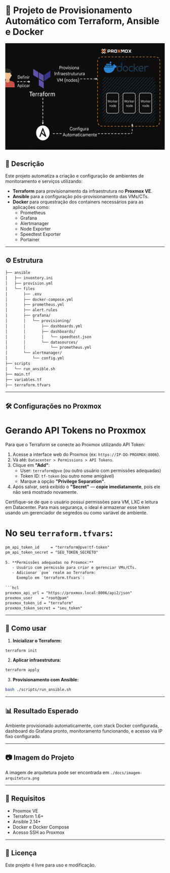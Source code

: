 # 🐧 Projeto de Provisionamento Automático com Terraform, Ansible e Docker

![Arquitetura](./docs/imagem-arquitetura.png)

## 📌 Descrição

Este projeto automatiza a criação e configuração de ambientes de monitoramento e serviços utilizando:

- **Terraform** para provisionamento da infraestrutura no **Proxmox VE**.
- **Ansible** para a configuração pós-provisionamento das VMs/CTs.
- **Docker** para orquestração dos containers necessários para as aplicações como:
  - Prometheus
  - Grafana
  - Alertmanager
  - Node Exporter
  - Speedtest Exporter
  - Portainer

---

## ⚙️ Estrutura

```bash
├── ansible
│   ├── inventory.ini
│   ├── provision.yml
│   └── files
│       ├── .env
│       ├── docker-compose.yml
│       ├── prometheus.yml
│       ├── alert.rules
│       ├── grafana/
│       │   └── provisioning/
│       │       ├── dashboards.yml
│       │       ├── dashboards/
│       │       │   └── speedtest.json
│       │       └── datasources/
│       │           └── prometheus.yml
│       └── alertmanager/
│           └── config.yml
├── scripts
│   └── run_ansible.sh
├── main.tf
├── variables.tf
├── terraform.tfvars
```

---

## 🛠️ Configurações no Proxmox

# Gerando API Tokens no Proxmox

Para que o Terraform se conecte ao Proxmox utilizando API Token:

1. Acesse a interface web do Proxmox (ex: `https://IP-DO-PROXMOX:8006`).
2. Vá até: `Datacenter > Permissions > API Tokens`.
3. Clique em **"Add"**:
   - User: `terraform@pve` (ou outro usuário com permissões adequadas)
   - Token ID: `tf-token` (ou outro nome amigável)
   - Marque a opção **"Privilege Separation"**.
4. Após salvar, será exibido o **"Secret"** — **copie imediatamente**, pois ele não será mostrado novamente.

Certifique-se de que o usuário possui permissões para VM, LXC e leitura em Datacenter.
Para mais segurança, o ideal é armazenar esse token usando um gerenciador de segredos ou como variável de ambiente.

# No seu `terraform.tfvars`:

```hcl
pm_api_token_id     = "terraform@pve!tf-token"
pm_api_token_secret = "SEU_TOKEN_SECRETO"

5. **Permissões adequadas no Proxmox:**
   - Usuário com permissão para criar e gerenciar VMs/CTs.
   - Adicionar `pve` realm ao Terraform:  
     Exemplo em `terraform.tfvars`:

```hcl
proxmox_api_url = "https://proxmox.local:8006/api2/json"
proxmox_user    = "root@pam"
proxmox_token_id = "terraform"
proxmox_token_secret = "seu_token"
```

---

## 🚀 Como usar

1. **Inicializar o Terraform:**

```bash
terraform init
```

2. **Aplicar infraestrutura:**

```bash
terraform apply
```

3. **Provisionamento com Ansible:**

```bash
bash ./scripts/run_ansible.sh
```

---

## 📊 Resultado Esperado

Ambiente provisionado automaticamente, com stack Docker configurada, dashboard do Grafana pronto, monitoramento funcionando, e acesso via IP fixo configurado.

---

## 📷 Imagem do Projeto

A imagem de arquitetura pode ser encontrada em `./docs/imagem-arquitetura.png`

---

## 🧪 Requisitos

- Proxmox VE
- Terraform 1.6+
- Ansible 2.14+
- Docker e Docker Compose
- Acesso SSH ao Proxmox

---

## 📄 Licença

Este projeto é livre para uso e modificação.